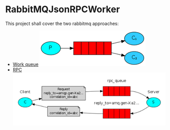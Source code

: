 # RabbitMQJsonRPCWorker

This project shall cover the two rabbitmq approaches:

* [Work queue](http://www.rabbitmq.com/tutorials/tutorial-two-java.html)
  ![RabbitMQ-Work queue](/images/rabbitmq-worker.png)
* [RPC](http://www.rabbitmq.com/tutorials/tutorial-six-java.html)
  ![RabbitMQ-RPC](/images/rabbitmq-rpc.png)

